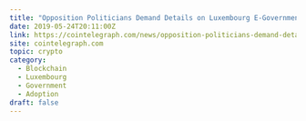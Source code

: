 ```yaml
---
title: "Opposition Politicians Demand Details on Luxembourg E-Government Plan for Blockchain, AI"
date: 2019-05-24T20:11:00Z
link: https://cointelegraph.com/news/opposition-politicians-demand-details-on-luxembourg-e-government-plan-for-blockchain-ai?utm_medium=RSS&utm_source=hune
site: cointelegraph.com
topic: crypto
category:
  - Blockchain
  - Luxembourg
  - Government
  - Adoption
draft: false
---
```

